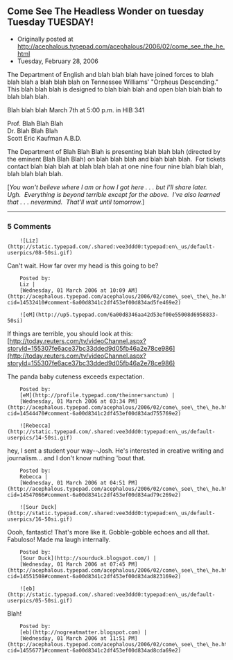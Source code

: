 ## Come See The Headless Wonder on tuesday Tuesday TUESDAY!

 * Originally posted at http://acephalous.typepad.com/acephalous/2006/02/come_see_the_he.html
 * Tuesday, February 28, 2006



The Department of English and blah blah blah have joined forces to blah blah blah a blah blah blah on Tennessee Williams' "Orpheus Descending."  This blah blah blah is designed to blah blah blah and open blah blah blah to blah blah blah.

Blah blah blah March 7th at 5:00 p.m. in HIB 341

Prof. Blah Blah Blah   
Dr. Blah Blah Blah  
Scott Eric Kaufman A.B.D.

The Department of Blah Blah Blah is presenting blah blah blah (directed by the eminent Blah Blah Blah) on blah blah blah and blah blah blah.  For tickets contact blah blah blah at blah blah blah at one nine four nine blah blah blah, blah blah blah blah.

[_You won't believe where I am or how I got here . . . but I'll share later.  Ugh.  Everything is beyond terrible except for the above.  I've also learned that . . . nevermind.  That'll wait until tomorrow._]

		

* * *

### 5 Comments 

		

                
[]()

	

		![Liz](http://static.typepad.com/.shared:vee3ddd0:typepad:en\_us/default-userpics/08-50si.gif)
	

	

		

Can't wait.  How far over my head is this going to be?

	

		Posted by:
		Liz |
		[Wednesday, 01 March 2006 at 10:09 AM](http://acephalous.typepad.com/acephalous/2006/02/come\_see\_the\_he.html?cid=14532410#comment-6a00d8341c2df453ef00d834ad5fe469e2)

[]()

	

		![eM](http://up5.typepad.com/6a00d8346aa42d53ef00e55008d6958833-50si)
	

	

		

If things are terrible, you should look at this: [http://today.reuters.com/tv/videoChannel.aspx?storyId=155307fe6ace37bc33dded9d05fb46a2e78ce986](http://today.reuters.com/tv/videoChannel.aspx?storyId=155307fe6ace37bc33dded9d05fb46a2e78ce986)

The panda baby cuteness exceeds expectation.

	

		Posted by:
		[eM](http://profile.typepad.com/theinnersanctum) |
		[Wednesday, 01 March 2006 at 03:34 PM](http://acephalous.typepad.com/acephalous/2006/02/come\_see\_the\_he.html?cid=14544470#comment-6a00d8341c2df453ef00d834ad755769e2)

[]()

	

		![Rebecca](http://static.typepad.com/.shared:vee3ddd0:typepad:en\_us/default-userpics/14-50si.gif)
	

	

		

hey, I sent a student your way--Josh.  He's interested in  creative writing and journalism... and I don't know nuthing 'bout that.

	

		Posted by:
		Rebecca |
		[Wednesday, 01 March 2006 at 04:51 PM](http://acephalous.typepad.com/acephalous/2006/02/come\_see\_the\_he.html?cid=14547066#comment-6a00d8341c2df453ef00d834ad79c269e2)

[]()

	

		![Sour Duck](http://static.typepad.com/.shared:vee3ddd0:typepad:en\_us/default-userpics/16-50si.gif)
	

	

		

Oooh, fantastic! That's more like it. Gobble-gobble echoes and all that. Fabuloso! Made ma laugh internally.

	

		Posted by:
		[Sour Duck](http://sourduck.blogspot.com/) |
		[Wednesday, 01 March 2006 at 07:45 PM](http://acephalous.typepad.com/acephalous/2006/02/come\_see\_the\_he.html?cid=14551508#comment-6a00d8341c2df453ef00d834ad823169e2)

[]()

	

		![eb](http://static.typepad.com/.shared:vee3ddd0:typepad:en\_us/default-userpics/05-50si.gif)
	

	

		

Blah!

	

		Posted by:
		[eb](http://nogreatmatter.blogspot.com) |
		[Wednesday, 01 March 2006 at 11:51 PM](http://acephalous.typepad.com/acephalous/2006/02/come\_see\_the\_he.html?cid=14556771#comment-6a00d8341c2df453ef00d834ad8cda69e2)

		

        